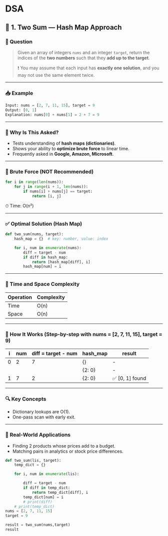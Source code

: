# DSA

## 🔢 **1. Two Sum — Hash Map Approach**

### 🧩 Question

> Given an array of integers `nums` and an integer `target`, return the indices of the **two numbers** such that they **add up to the target**.
>
> ❗ You may assume that each input has **exactly one solution**, and you may not use the same element twice.

---

### 📥 Example

```python
Input: nums = [2, 7, 11, 15], target = 9  
Output: [0, 1]  
Explanation: nums[0] + nums[1] = 2 + 7 = 9
```

---

### 🧠 Why Is This Asked?

* Tests understanding of **hash maps (dictionaries)**.
* Shows your ability to **optimize brute force** to linear time.
* Frequently asked in **Google, Amazon, Microsoft**.

---

### 🧩 Brute Force (NOT Recommended)

```python
for i in range(len(nums)):
    for j in range(i + 1, len(nums)):
        if nums[i] + nums[j] == target:
            return [i, j]
```

⏱ Time: O(n²)

---

### ✅ Optimal Solution (Hash Map)

```python
def two_sum(nums, target):
    hash_map = {}  # key: number, value: index

    for i, num in enumerate(nums):
        diff = target - num
        if diff in hash_map:
            return [hash_map[diff], i]
        hash_map[num] = i
```

---

### 🧮 Time and Space Complexity

| Operation | Complexity |
| --------- | ---------- |
| Time      | O(n)       |
| Space     | O(n)       |

---

### 🧰 How It Works (Step-by-step with nums = \[2, 7, 11, 15], target = 9)

| i | num | diff = target - num | hash\_map | result          |
| - | --- | ------------------- | --------- | --------------- |
| 0 | 2   | 7                   | {}        | -               |
|   |     |                     | {2: 0}    | -               |
| 1 | 7   | 2                   | {2: 0}    | ✅ \[0, 1] found |

---

### 🔍 Key Concepts

* Dictionary lookups are O(1).
* One-pass scan with early exit.

---

### 🧪 Real-World Applications

* Finding 2 products whose prices add to a budget.
* Matching pairs in analytics or stock price differences.

```py
def two_sum(lis, target):
    temp_dict = {}

    for i, num in enumerate(lis):

        diff = target - num
        if diff in temp_dict:
            return temp_dict[diff], i
        temp_dict[num] = i
        # print(diff)
    # print(temp_dict)
nums = [2, 7, 11, 15]
target = 9  

result = two_sum(nums,target)   
result
```
